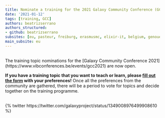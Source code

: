 ```yaml
---
title: Nominate a training for the 2021 Galaxy Community Conference (GCC2021)
date: '2021-01-12'
tags: [training, GCC]
authors: beatrizserrano
authors_structured:
- github: beatrizserrano
subsites: [eu, pasteur, freiburg, erasmusmc, elixir-it, belgium, genouest]
main_subsite: eu
---
```


<br>
The training topic nominations for the [Galaxy Community Conference 2021](https://www.vibconferences.be/events/gcc2021) are now open. 

__If you have a training topic that you want to teach or learn, please [fill out the form](https://docs.google.com/forms/d/e/1FAIpQLSe-tfL-sD55RQcKU0W4wfglPbcpEZDbuwGQhGAeflhtgKqsew/viewform) with your preferences!__ Once all the preferences from the community are gathered, there will be a period to vote for topics and decide together on the training programme. 

<br>
{% twitter https://twitter.com/galaxyproject/status/1349008976499908610 %}


